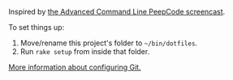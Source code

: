 Inspired by [the Advanced Command Line PeepCode screencast](https://peepcode.com/products/advanced-command-line).

To set things up:

1. Move/rename this project's folder to `~/bin/dotfiles`.
2. Run `rake setup` from inside that folder.

[More information about configuring Git.](https://gist.github.com/2722934)
